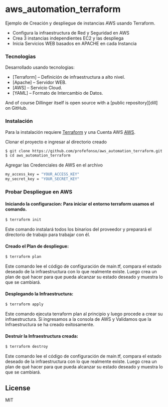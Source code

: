 # aws_automation_terraform

Ejemplo de Creación y despliegue de instancias AWS usando Terraform.

  - Configura la infraestructura de Red y Seguridad en AWS 
  - Crea 3 instancias independientes EC2 y las despliega 
  - Inicia Servicios WEB basados en APACHE en cada Instancia 


### Tecnologias 

Desarrollado usando tecnologias:

* [Terraform] – Definición de infraestructura a alto nivel.
* [Apache] – Servidor WEB.
* [AWS] – Servicio Cloud.
* [YAML] – Formato de Intercambio de Datos.

And of course Dillinger itself is open source with a [public repository][dill]
 on GitHub.

### Instalación

Para la instalación requiere [Terraform](https://www.terraform.io/) y una Cuenta AWS [AWS](https://aws.amazon.com/es/console/).

Clonar el proyecto e ingresar al directorio creado

```sh
$ git clone https://github.com/profefonso/aws_automation_terraform.git
$ cd aws_automation_terraform
```

Agregar las Credenciales de AWS en el archivo

```sh
my_access_key = "YOUR_ACCESS_KEY"
my_secret_key = "YOUR_SECRET_KEY" 
```

### Probar Despliegue en AWS

#### Iniciando la configuracion: Para iniciar el entorno terraform usamos el comando.

```sh
$ terraform init 
```
Este comando instalará todos los binarios del proveedor y preparará el directorio de trabajo para trabajar con él.


#### Creado el Plan de despliegue:

```sh
$ terraform plan 
```
Este comando lee el código de configuración de main.tf, compara el estado deseado de la infraestructura con lo que realmente existe. Luego crea un plan de qué hacer para que pueda alcanzar su estado deseado y muestra lo que se cambiará.


#### Desplegando la Infraestructura:

```sh
$ terraform apply 
```
Este comando ejecuta terraform plan al principio y luego procede a crear su infraestructura.
Si ingresamos a la consola de AWS y Validamos que la Infraestructura se ha creado exitosamente.

#### Destruir la Infraestructura creada:

```sh
$ terraform destroy 
```
Este comando lee el código de configuración de main.tf, compara el estado deseado de la infraestructura con lo que realmente existe. Luego crea un plan de qué hacer para que pueda alcanzar su estado deseado y muestra lo que se cambiará.


License
----

MIT
